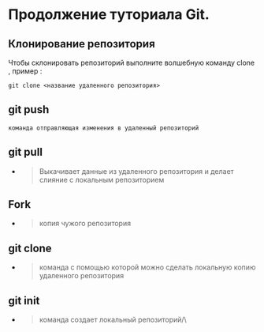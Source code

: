 # Продолжение туториала Git.
## Клонирование репозитория 
Чтобы склонировать репозиторий выполните волшебную команду clone ,
пример  : 
```
git clone <название удаленного репозитория>
```
## git push
```
команда отправляющая изменения в удаленный репозиторий
```
## git pull
* >Выкачивает данные из удаленного репозитория и делает слияние с локальным репозиторием
## Fork
* >копия чужого репозитория
## git clone
* >команда с помощью которой  можно сделать локальную копию удаленного репозитория
## git init
* >команда создает локальный репозиторий/\

